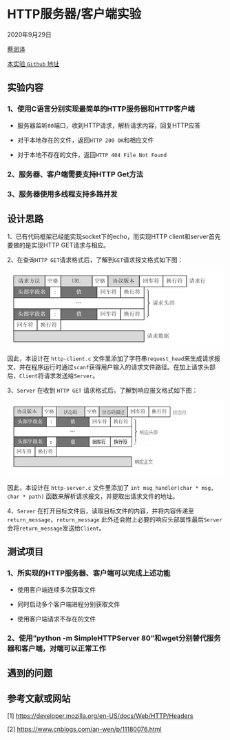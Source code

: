 # HTTP服务器/客户端实验

2020年9月29日

[蔡润泽](https://github.com/RenzoTsai)

[本实验 `Github` 地址](https://github.com/RenzoTsai/UCAS-Computer-Network/tree/master/EXP03-socket)

## 实验内容

### 1、使用C语言分别实现最简单的HTTP服务器和HTTP客户端

- 服务器监听`80`端口，收到HTTP请求，解析请求内容，回复HTTP应答

- 对于本地存在的文件，返回`HTTP 200 OK`和相应文件

- 对于本地不存在的文件，返回`HTTP 404 File Not Found` 

### 2、服务器、客户端需要支持HTTP Get方法

### 3、服务器使用多线程支持多路并发

## 设计思路

1、已有代码框架已经能实现socket下的echo，而实现HTTP client和server首先要做的是实现HTTP GET请求与相应。

2、在查询`HTTP GET`请求格式后，了解到`GET`请求报文格式如下图：

![HTTP-request](https://github.com/RenzoTsai/UCAS-Computer-Network/blob/master/EXP03-socket/assets/HTTP-request.png?raw=true)

因此，本设计在 `http-client.c` 文件里添加了字符串`request_head`来生成请求报文，并在程序运行时通过`scanf`获得用户输入的请求文件路径。在加上请求头部后，`Client`将请求发送给`Server`。

3、`Server` 在收到 `HTTP GET` 请求格式后，了解到响应报文格式如下图：

 ![HTTP-reply](https://github.com/RenzoTsai/UCAS-Computer-Network/blob/master/EXP03-socket/assets/HTTP-reply.png?raw=true)

因此，本设计在 `http-server.c` 文件里添加了 `int msg_handler(char * msg, char * path)` 函数来解析请求报文，并提取出请求文件的地址。

4、`Server` 在打开目标文件后，读取目标文件的内容，并将内容传递至 `return_message`，`return_message` 此外还会附上必要的响应头部属性最后`Server` 会将`return_message`发送给`Client`。

## 测试项目

### 1、所实现的HTTP服务器、客户端可以完成上述功能

- 使用客户端连续多次获取文件

- 同时启动多个客户端进程分别获取文件

- 使用客户端请求不存在的文件

### 2、使用”python -m SimpleHTTPServer 80”和wget分别替代服务器和客户端，对端可以正常工作

## 遇到的问题

## 参考文献或网站

[1]	https://developer.mozilla.org/en-US/docs/Web/HTTP/Headers

[2]	https://www.cnblogs.com/an-wen/p/11180076.html


